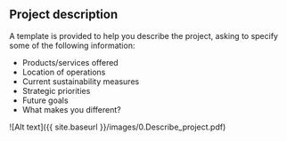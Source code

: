 ## Project description

A template is provided to help you describe the project, asking to specify some of the following information:
- Products/services offered
- Location of operations
- Current sustainability measures
- Strategic priorities
- Future goals
- What makes you different?

![Alt text]({{ site.baseurl }}/images/0.Describe_project.pdf)
